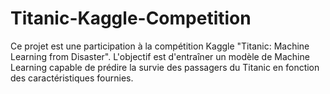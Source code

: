 # Titanic-Kaggle-Competition
Ce projet est une participation à la compétition Kaggle "Titanic: Machine Learning from Disaster". L'objectif est d'entraîner un modèle de Machine Learning capable de prédire la survie des passagers du Titanic en fonction des caractéristiques fournies.
